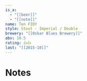```yaml
---
is_a:
  - "[[beer]]"
  - "[[note]]"
name: Ten FIDY
style: Stout - Imperial / Double
brewery: "[[Oskar Blues Brewery]]"
abv: 10.5
rating: 👍👍
last: "[[2015-10]]"
---
```

# Notes

